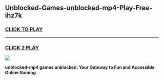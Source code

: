 
## Unblocked-Games-unblocked-mp4-Play-Free-ihz7k
<h3>
<a href="https://premium76.site?title=unblocked-mp4&ref=21A">CLICK TO PLAY</a></h3>
<hr>

<h3>
<a href="https://premium76.site?title=unblocked-mp4&ref=21A">CLICK 2 PLAY</a>
  
</h3>

<a href="https://premium76.site?title=unblocked-mp4&ref=21A"><img src="https://clearcache.store/games.png"></a>


**unblocked-mp4 games unblocked: Your Gateway to Fun and Accessible Online Gaming**
